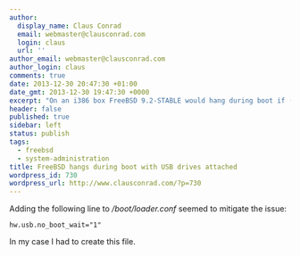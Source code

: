 ```yaml
---
author:
  display_name: Claus Conrad
  email: webmaster@clausconrad.com
  login: claus
  url: ''
author_email: webmaster@clausconrad.com
author_login: claus
comments: true
date: 2013-12-30 20:47:30 +01:00
date_gmt: 2013-12-30 19:47:30 +0000
excerpt: "On an i386 box FreeBSD 9.2-STABLE would hang during boot if (and only if) I had some USB drives attached to the machine."
header: false
published: true
sidebar: left
status: publish
tags:
  - freebsd
  - system-administration
title: FreeBSD hangs during boot with USB drives attached
wordpress_id: 730
wordpress_url: http://www.clausconrad.com/?p=730
---
```

Adding the following line to _/boot/loader.conf_ seemed to mitigate the issue:

```
hw.usb.no_boot_wait="1"
```

In my case I had to create this file.
